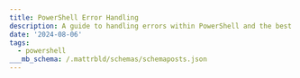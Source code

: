 ```yaml
---
title: PowerShell Error Handling
description: A guide to handling errors within PowerShell and the best approach
date: '2024-08-06'
tags:
  - powershell
___mb_schema: /.mattrbld/schemas/schemaposts.json
---
```


